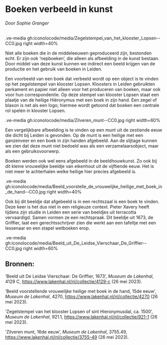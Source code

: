 # Boeken verbeeld in kunst
*Door Sophie Granger*
<br><br>

.ve-media gh:iconolocode/media/Zegelstempel_van_het_klooster_Lopsen--CC0.jpg right width=40%

Niet alle boeken die in de middeleeuwen geproduceerd zijn, bestonden echt. Er zijn ook ‘nepboeken’, die alleen als afbeelding in de kunst bestaan. Door middel van deze kunst kunnen we indirect een beeld krijgen van de productie en het gebruik van boeken in Leiden.

Een voorbeeld van een boek dat verbeeld wordt op een object is te vinden op het zegelstempel van klooster Lopsen. Kloosters in Leiden gebruikten perkament en papier niet alleen voor het produceren van boeken, maar ook voor hun correspondentie. Op deze stempel van klooster Lopsen staat een plaatje van de heilige Hiëronymus met een boek in zijn hand. Een zegel of blason is net als een logo; hiermee wordt getoond dat boeken een centrale rol spelen in klooster Lopsen.

.ve-media gh:iconolocode/media/Zilveren_munt--CC0.jpg right width=60%

Een vergelijkbare afbeelding is te vinden op een munt uit de zestiende eeuw die dicht bij Leiden is gevonden. Op de munt is een heilige met een ganzenveer en een boek in zijn handen afgebeeld. Aan de slijtage kunnen we zien dat deze munt niet bedoeld was als een verzamelaarsobject, maar als een gebruiksvoorwerp.

Boeken werden ook wel eens afgebeeld in de beeldhouwkunst. Zo ook bij dit kleine vrouwelijke beeldje van eikenhout uit de vijftiende eeuw. Het is niet meer te achterhalen welke heilige hier precies afgebeeld is.

.ve-media gh:iconolocode/media/Beeld_voorstelle_de_vrouwelijke_heilige_met_boek_in_de_hand--CC0.jpg right width=40%

Ook bij dit beeldje dat afgebeeld is in een rechtszaal is een boek te vinden. Deze keer is het dus niet in een religieuze context. Pieter Xavery heeft tijdens zijn studie in Leiden een serie van beeldjes uit terracotta vervaardigd. Samen vormen ze een rechtspraak. Dit beeldje uit 1673, de Griffier, laat een gerechtsschrijver zien die werkt aan een tafeltje met een lessenaar en een stapel wetboeken erop.

.ve-media gh:iconolocode/media/Beeld_uit_De_Leidse_Vierschaar_De_Griffier--CC0.jpg right width=60%


## Bronnen:

‘Beeld uit De Leidse Vierschaar: De Griffier, 1673’, *Museum de Lakenhal*, 4129 C, <https://www.lakenhal.nl/nl/collectie/4129-c> (26 mei 2023).

‘Beeld voorstellende vrouwelijke heilige met boek in de hand, 15de eeuw’, *Museum de Lakenhal*, 4270, <https://www.lakenhal.nl/nl/collectie/4270> (26 mei 2023).

‘Zegelstempel van het klooster Lopsen of sint Hieronymusdal, ca. 1500’, *Museum de Lakenhal*, 921.1, <https://www.lakenhal.nl/nl/collectie/921-1> (26 mei 2023).

‘Zilveren munt, 16de eeuw’, *Museum de Lakenhal*, 3755.49, <https://www.lakenhal.nl/nl/collectie/3755-49> (26 mei 2023).
